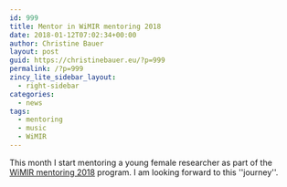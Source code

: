 ```yaml
---
id: 999
title: Mentor in WiMIR mentoring 2018
date: 2018-01-12T07:02:34+00:00
author: Christine Bauer
layout: post
guid: https://christinebauer.eu/?p=999
permalink: /?p=999
zincy_lite_sidebar_layout:
  - right-sidebar
categories:
  - news
tags:
  - mentoring
  - music
  - WiMIR
---
```

This month I start mentoring a young female researcher as part of the <a href="https://wimir.wordpress.com/2018/01/11/mentoring-round-2018-is-about-to-start/" target="_blank" rel="noopener noreferrer">WiMIR mentoring 2018</a> program. I am looking forward to this ''journey''.